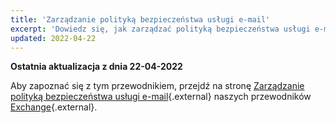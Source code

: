 ```yaml
---
title: 'Zarządzanie polityką bezpieczeństwa usługi e-mail'
excerpt: 'Dowiedz się, jak zarządzać polityką bezpieczeństwa usługi e-mail'
updated: 2022-04-22
---
```


**Ostatnia aktualizacja z dnia 22-04-2022**

Aby zapoznać się z tym przewodnikiem, przejdź na stronę [Zarządzanie polityką bezpieczeństwa usługi e-mail](/pages/web/microsoft-collaborative-solutions/exchange_security_policy){.external} naszych przewodników [Exchange](https://docs.ovh.com/fr/microsoft-collaborative-solutions/){.external}.